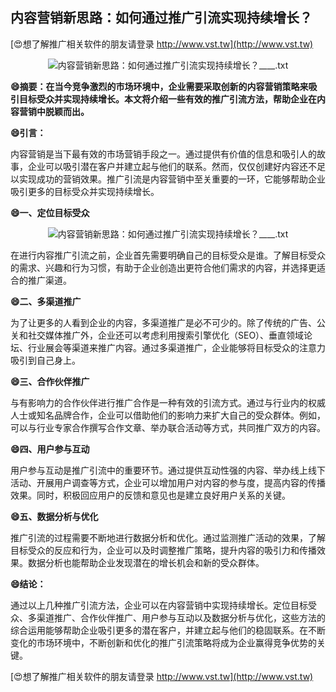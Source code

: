 ## **内容营销新思路：如何通过推广引流实现持续增长？**

[😍想了解推广相关软件的朋友请登录 http://www.vst.tw](http://www.vst.tw)

 <center><img src="https://vst.tw/MP4/tuiguang/png/6.png" alt="内容营销新思路：如何通过推广引流实现持续增长？____.txt"></center>

**😄摘要：在当今竞争激烈的市场环境中，企业需要采取创新的内容营销策略来吸引目标受众并实现持续增长。本文将介绍一些有效的推广引流方法，帮助企业在内容营销中脱颖而出。**

**😄引言：**

内容营销是当下最有效的市场营销手段之一。通过提供有价值的信息和吸引人的故事，企业可以吸引潜在客户并建立起与他们的联系。然而，仅仅创建好内容还不足以实现成功的营销效果。推广引流是内容营销中至关重要的一环，它能够帮助企业吸引更多的目标受众并实现持续增长。

**😄一、定位目标受众**

 <center><img src="https://vst.tw/MP4/tuiguang/png/0.png" alt="内容营销新思路：如何通过推广引流实现持续增长？____.txt"></center>

在进行内容推广引流之前，企业首先需要明确自己的目标受众是谁。了解目标受众的需求、兴趣和行为习惯，有助于企业创造出更符合他们需求的内容，并选择更适合的推广渠道。

**😄二、多渠道推广**

为了让更多的人看到企业的内容，多渠道推广是必不可少的。除了传统的广告、公关和社交媒体推广外，企业还可以考虑利用搜索引擎优化（SEO）、垂直领域论坛、行业展会等渠道来推广内容。通过多渠道推广，企业能够将目标受众的注意力吸引到自己身上。

**😄三、合作伙伴推广**

与有影响力的合作伙伴进行推广合作是一种有效的引流方式。通过与行业内的权威人士或知名品牌合作，企业可以借助他们的影响力来扩大自己的受众群体。例如，可以与行业专家合作撰写合作文章、举办联合活动等方式，共同推广双方的内容。

**😄四、用户参与互动**

用户参与互动是推广引流中的重要环节。通过提供互动性强的内容、举办线上线下活动、开展用户调查等方式，企业可以增加用户对内容的参与度，提高内容的传播效果。同时，积极回应用户的反馈和意见也是建立良好用户关系的关键。

**😄五、数据分析与优化**

推广引流的过程需要不断地进行数据分析和优化。通过监测推广活动的效果，了解目标受众的反应和行为，企业可以及时调整推广策略，提升内容的吸引力和传播效果。数据分析也能帮助企业发现潜在的增长机会和新的受众群体。

**😄结论：**

通过以上几种推广引流方法，企业可以在内容营销中实现持续增长。定位目标受众、多渠道推广、合作伙伴推广、用户参与互动以及数据分析与优化，这些方法的综合运用能够帮助企业吸引更多的潜在客户，并建立起与他们的稳固联系。在不断变化的市场环境中，不断创新和优化的推广引流策略将成为企业赢得竞争优势的关键。

[😍想了解推广相关软件的朋友请登录 http://www.vst.tw](http://www.vst.tw)



